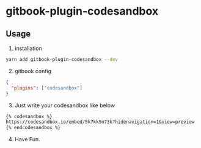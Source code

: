 gitbook-plugin-codesandbox
==========================

Usage
-----

1. installation

```bash
yarn add gitbook-plugin-codesandbox --dev
```

2. gitbook config

```json
{
  "plugins": ["codesandbox"]
}
```

3. Just write your codesandbox like below

```markdown
{% codesandbox %}
https://codesandbox.io/embed/5k7kk5n73k?hidenavigation=1&view=preview
{% endcodesandbox %}
```

4. Have Fun.
